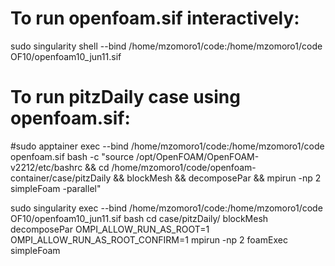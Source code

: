 # To run openfoam.sif interactively:
sudo singularity shell --bind /home/mzomoro1/code:/home/mzomoro1/code
OF10/openfoam10_jun11.sif

# To run pitzDaily case using openfoam.sif: 
#sudo apptainer exec --bind /home/mzomoro1/code:/home/mzomoro1/code openfoam.sif bash -c "source /opt/OpenFOAM/OpenFOAM-v2212/etc/bashrc && cd /home/mzomoro1/code/openfoam-container/case/pitzDaily && blockMesh && decomposePar && mpirun -np 2 simpleFoam -parallel"

sudo singularity exec --bind /home/mzomoro1/code:/home/mzomoro1/code OF10/openfoam10_jun11.sif bash
        cd case/pitzDaily/
        blockMesh
        decomposePar
        OMPI_ALLOW_RUN_AS_ROOT=1 OMPI_ALLOW_RUN_AS_ROOT_CONFIRM=1 mpirun -np 2 foamExec simpleFoam

